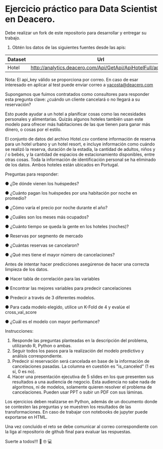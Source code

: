 # Ejercicio práctico para Data Scientist en Deacero.

Debe realizar un fork de este repositorio para desarrollar y entregar su trabajo.

1. Obtén los datos de las siguientes fuentes desde las apis:

| Dataset                   | Url                                                               |
| ------------------------- | ----------------------------------------------------------------- |
| Hotel                     | http://analytics.deacero.com/Api/GetApi/ApiHotelFull/api_key      |


Nota: El api_key válido se proporciona por correo. En caso de esar interesado en aplicar al test puede enviar correo a <yacosta@deacero.com>

Supongamos que fuimos contratados como consultores para responder esta pregunta clave: ¿cuándo un cliente cancelará o no llegará a su reservación?

Esto puede ayudar a un hotel a planificar cosas como las necesidades personales y alimentarias. Quizás algunos hoteles también usan este modelo para ofrecer más habitaciones de las que tienen para ganar más dinero, o cosas por el estilo.

El conjunto de datos del archivo Hotel.csv contiene información de reserva para un hotel urbano y un hotel resort, e incluye información como cuándo se realizó la reserva, duración de la estadía, la cantidad de adultos, niños y / o bebés, y la cantidad de espacios de estacionamiento disponibles, entre otras cosas. Toda la información de identificación personal se ha eliminado de los datos. Ambos hoteles están ubicados en Portugal.

Preguntas para responder: 

●	¿De dónde vienen los huéspedes? 

●	¿Cuánto pagan los huéspedes por una habitación por noche en promedio? 

●	¿Cómo varía el precio por noche durante el año? 

●	¿Cuáles son los meses más ocupados?  

●	¿Cuánto tiempo se queda la gente en los hoteles (noches)?
 
●	Reservas por segmento de mercado 

●	¿Cuántas reservas se cancelaron?  

●	¿Qué mes tiene el mayor número de cancelaciones?  

Antes de intentar hacer predicciones asegúrense de hacer una correcta limpieza de los datos.

●	Hacer tabla de correlación para las variables 

●	Encontrar las mejores variables para predecir cancelaciones 

●	Predecir a través de 3 diferentes modelos. 

●	Para cada modelo elegido, utilice un K-Fold de 4 y evalúe el cross_val_score 

●	¿Cuál es el modelo con mayor performance? 



Instrucciones: 

1.	Responde las preguntas planteadas en la descripción del problema, utilizando R, Python o ambas.
2.	Seguir todos los pasos para la realización del modelo predictivo y análisis correspondiente. 
3.	Predecir si reservación será cancelada en base de la información de cancelaciones pasadas. La columna en cuestión es "is_canceled" (1 es sí, 0 es no). 
4.	Hacer una presentación ejecutiva de 5 slides en los que presenten sus resultados a una audiencia de negocio. Esta audiencia no sabe nada de algoritmos, ni de modelos, solamente quieren resolver el problema de cancelaciones. Pueden usar PPT o subir un PDF con sus láminas.


Los ejercicios deben realizarse en Python, además de un documento donde se contesten las preguntas y se muestren los resultados de las transformaciones. En caso de trabajar con notebooks de jupyter puede exportarse en HTML. 

Una vez concluido el reto se debe comunicar al correo correspondiente con la liga al repositorio de github final para evaluar las respuestas.


Suerte a todos!!! :metal: :nerd_face: :computer:
